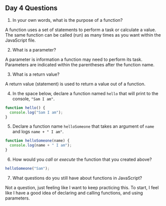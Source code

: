 ## Day 4 Questions

1. In your own words, what is the purpose of a function?

A function uses a set of statements to perform a task or calculate a value. The same function can be called (run) as many times as you want within the JavaScript file.

2. What is a parameter?

A parameter is information a function may need to perform its task. Parameters are indicated within the parentheses after the function name.

3. What is a return value?

A return value (statement) is used to return a value out of a function.

4. In the space below, declare a function named `hello` that will print to the console, `"Sam I am"`.

```JavaScript
function hello() {
  console.log("Sam I am");
}
```

5. Declare a function name `helloSomeone` that takes an argument of `name` and logs `name + " I am"`.

```JavaScript
function helloSomeone(name) {
  console.log(name + " I am");
}
```

6. How would you _call_ or _execute_ the function that you created above?

```JavaScript
helloSomeone("Sam");
```

7. What questions do you still have about functions in JavaScript?

Not a question, just feeling like I want to keep practicing this. To start, I feel like I have a good idea of declaring and calling functions, and using parameters.
